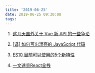 ```yaml
---
title: '2019-06-25'
date: 2019-06-25 09:30:08
tags:
---
```


1. [这几天国外关于 Vue 新 API 的一些争论](https://juejin.im/post/5d10364e51882532d937f261)

2. [[译] 如何写出漂亮的 JavaScript 代码](https://juejin.im/post/5d0e11196fb9a07eee5ed6d2)

3. [ES10 目前可以使用的5个新特性](https://juejin.im/post/5d1166b5f265da1b725c0f88)

4. [一文速览React全栈](https://juejin.im/post/5d0ee2906fb9a07ea33c1f8b)
